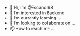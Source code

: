 - 👋 Hi, I’m @Escanor68
- 👀 I’m interested in Backend
- 🌱 I’m currently learning ...
- 💞️ I’m looking to collaborate on ...
- 📫 How to reach me ...

<!---
Escanor68/Escanor68 is a ✨ special ✨ repository because its `README.md` (this file) appears on your GitHub profile.
You can click the Preview link to take a look at your changes.
--->
